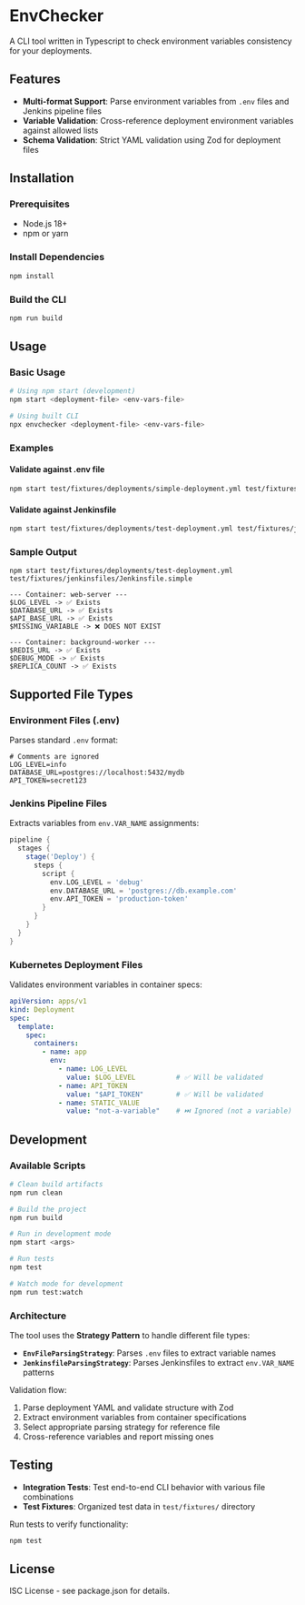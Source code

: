 # EnvChecker

A CLI tool written in Typescript to check environment variables consistency for your deployments.

## Features

- **Multi-format Support**: Parse environment variables from `.env` files and Jenkins pipeline files
- **Variable Validation**: Cross-reference deployment environment variables against allowed lists
- **Schema Validation**: Strict YAML validation using Zod for deployment files

## Installation

### Prerequisites
- Node.js 18+ 
- npm or yarn

### Install Dependencies
```bash
npm install
```

### Build the CLI
```bash
npm run build
```

## Usage

### Basic Usage
```bash
# Using npm start (development)
npm start <deployment-file> <env-vars-file>

# Using built CLI
npx envchecker <deployment-file> <env-vars-file>
```

### Examples

#### Validate against .env file
```bash
npm start test/fixtures/deployments/simple-deployment.yml test/fixtures/env-files/valid.env
```

#### Validate against Jenkinsfile
```bash
npm start test/fixtures/deployments/test-deployment.yml test/fixtures/jenkinsfiles/Jenkinsfile.simple
```

### Sample Output
```
npm start test/fixtures/deployments/test-deployment.yml test/fixtures/jenkinsfiles/Jenkinsfile.simple

--- Container: web-server ---
$LOG_LEVEL -> ✅ Exists
$DATABASE_URL -> ✅ Exists
$API_BASE_URL -> ✅ Exists
$MISSING_VARIABLE -> ❌ DOES NOT EXIST

--- Container: background-worker ---
$REDIS_URL -> ✅ Exists
$DEBUG_MODE -> ✅ Exists
$REPLICA_COUNT -> ✅ Exists
```

## Supported File Types

### Environment Files (.env)
Parses standard `.env` format:
```env
# Comments are ignored
LOG_LEVEL=info
DATABASE_URL=postgres://localhost:5432/mydb
API_TOKEN=secret123
```

### Jenkins Pipeline Files
Extracts variables from `env.VAR_NAME` assignments:
```groovy
pipeline {
  stages {
    stage('Deploy') {
      steps {
        script {
          env.LOG_LEVEL = 'debug'
          env.DATABASE_URL = 'postgres://db.example.com'
          env.API_TOKEN = 'production-token'
        }
      }
    }
  }
}
```

### Kubernetes Deployment Files
Validates environment variables in container specs:
```yaml
apiVersion: apps/v1
kind: Deployment
spec:
  template:
    spec:
      containers:
        - name: app
          env:
            - name: LOG_LEVEL
              value: $LOG_LEVEL          # ✅ Will be validated
            - name: API_TOKEN  
              value: "$API_TOKEN"        # ✅ Will be validated
            - name: STATIC_VALUE
              value: "not-a-variable"    # ⏭️ Ignored (not a variable)
```

## Development

### Available Scripts
```bash
# Clean build artifacts
npm run clean

# Build the project
npm run build

# Run in development mode
npm start <args>

# Run tests
npm test

# Watch mode for development
npm run test:watch
```

### Architecture

The tool uses the **Strategy Pattern** to handle different file types:

- **`EnvFileParsingStrategy`**: Parses `.env` files to extract variable names
- **`JenkinsfileParsingStrategy`**: Parses Jenkinsfiles to extract `env.VAR_NAME` patterns

Validation flow:
1. Parse deployment YAML and validate structure with Zod
2. Extract environment variables from container specifications  
3. Select appropriate parsing strategy for reference file
4. Cross-reference variables and report missing ones

## Testing

- **Integration Tests**: Test end-to-end CLI behavior with various file combinations
- **Test Fixtures**: Organized test data in `test/fixtures/` directory

Run tests to verify functionality:
```bash
npm test
```

## License

ISC License - see package.json for details.
